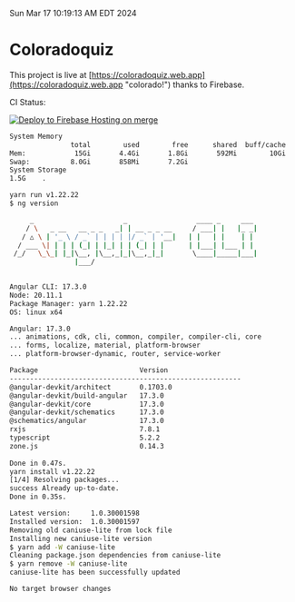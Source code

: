 Sun Mar 17 10:19:13 AM EDT 2024

# Coloradoquiz


This project is live at [https://coloradoquiz.web.app](https://coloradoquiz.web.app "colorado!") thanks to Firebase.

CI Status: 

[![Deploy to Firebase Hosting on merge](https://github.com/teamkushal/coloradoquiz/actions/workflows/firebase-hosting-merge.yml/badge.svg)](https://github.com/teamkushal/coloradoquiz/actions/workflows/firebase-hosting-merge.yml)

```bash
System Memory
               total        used        free      shared  buff/cache   available
Mem:            15Gi       4.4Gi       1.8Gi       592Mi        10Gi        10Gi
Swap:          8.0Gi       858Mi       7.2Gi
System Storage
1.5G	.
```
```bash
yarn run v1.22.22
$ ng version

     _                      _                 ____ _     ___
    / \   _ __   __ _ _   _| | __ _ _ __     / ___| |   |_ _|
   / △ \ | '_ \ / _` | | | | |/ _` | '__|   | |   | |    | |
  / ___ \| | | | (_| | |_| | | (_| | |      | |___| |___ | |
 /_/   \_\_| |_|\__, |\__,_|_|\__,_|_|       \____|_____|___|
                |___/
    

Angular CLI: 17.3.0
Node: 20.11.1
Package Manager: yarn 1.22.22
OS: linux x64

Angular: 17.3.0
... animations, cdk, cli, common, compiler, compiler-cli, core
... forms, localize, material, platform-browser
... platform-browser-dynamic, router, service-worker

Package                         Version
---------------------------------------------------------
@angular-devkit/architect       0.1703.0
@angular-devkit/build-angular   17.3.0
@angular-devkit/core            17.3.0
@angular-devkit/schematics      17.3.0
@schematics/angular             17.3.0
rxjs                            7.8.1
typescript                      5.2.2
zone.js                         0.14.3
    
Done in 0.47s.
yarn install v1.22.22
[1/4] Resolving packages...
success Already up-to-date.
Done in 0.35s.
```
```bash
Latest version:     1.0.30001598
Installed version:  1.0.30001597
Removing old caniuse-lite from lock file
Installing new caniuse-lite version
$ yarn add -W caniuse-lite
Cleaning package.json dependencies from caniuse-lite
$ yarn remove -W caniuse-lite
caniuse-lite has been successfully updated

No target browser changes
```
```bash
